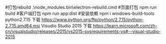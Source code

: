 #打包rebuild
.\node_modules\.bin\electron-rebuild.cmd
#页面打包
 npm run build
 #客户端打包
 npm run app:dist
 #安装依赖
 npm  i windows-build-tools
 python2.7.15 下载  https://www.python.org/ftp/python/2.7.15/python-2.7.15.amd64.msi
 Visudio Studio 2015  下载  https://learn.microsoft.com/zh-cn/visualstudio/releases/2015/vs2015-sysrequirements-vs#--visual-studio-2015

